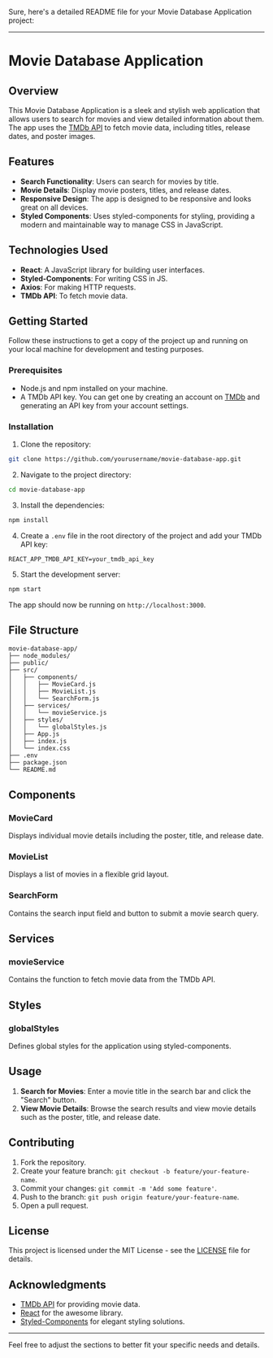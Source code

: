 Sure, here's a detailed README file for your Movie Database Application project:

---

# Movie Database Application

## Overview

This Movie Database Application is a sleek and stylish web application that allows users to search for movies and view detailed information about them. The app uses the [TMDb API](https://www.themoviedb.org/documentation/api) to fetch movie data, including titles, release dates, and poster images.

## Features

- **Search Functionality**: Users can search for movies by title.
- **Movie Details**: Display movie posters, titles, and release dates.
- **Responsive Design**: The app is designed to be responsive and looks great on all devices.
- **Styled Components**: Uses styled-components for styling, providing a modern and maintainable way to manage CSS in JavaScript.

## Technologies Used

- **React**: A JavaScript library for building user interfaces.
- **Styled-Components**: For writing CSS in JS.
- **Axios**: For making HTTP requests.
- **TMDb API**: To fetch movie data.

## Getting Started

Follow these instructions to get a copy of the project up and running on your local machine for development and testing purposes.

### Prerequisites

- Node.js and npm installed on your machine.
- A TMDb API key. You can get one by creating an account on [TMDb](https://www.themoviedb.org/) and generating an API key from your account settings.

### Installation

1. Clone the repository:

```bash
git clone https://github.com/yourusername/movie-database-app.git
```

2. Navigate to the project directory:

```bash
cd movie-database-app
```

3. Install the dependencies:

```bash
npm install
```

4. Create a `.env` file in the root directory of the project and add your TMDb API key:

```
REACT_APP_TMDB_API_KEY=your_tmdb_api_key
```

5. Start the development server:

```bash
npm start
```

The app should now be running on `http://localhost:3000`.

## File Structure

```
movie-database-app/
├── node_modules/
├── public/
├── src/
│   ├── components/
│   │   ├── MovieCard.js
│   │   ├── MovieList.js
│   │   └── SearchForm.js
│   ├── services/
│   │   └── movieService.js
│   ├── styles/
│   │   └── globalStyles.js
│   ├── App.js
│   ├── index.js
│   └── index.css
├── .env
├── package.json
└── README.md
```

## Components

### MovieCard

Displays individual movie details including the poster, title, and release date.

### MovieList

Displays a list of movies in a flexible grid layout.

### SearchForm

Contains the search input field and button to submit a movie search query.

## Services

### movieService

Contains the function to fetch movie data from the TMDb API.

## Styles

### globalStyles

Defines global styles for the application using styled-components.

## Usage

1. **Search for Movies**: Enter a movie title in the search bar and click the "Search" button.
2. **View Movie Details**: Browse the search results and view movie details such as the poster, title, and release date.

## Contributing

1. Fork the repository.
2. Create your feature branch: `git checkout -b feature/your-feature-name`.
3. Commit your changes: `git commit -m 'Add some feature'`.
4. Push to the branch: `git push origin feature/your-feature-name`.
5. Open a pull request.

## License

This project is licensed under the MIT License - see the [LICENSE](LICENSE) file for details.

## Acknowledgments

- [TMDb API](https://www.themoviedb.org/documentation/api) for providing movie data.
- [React](https://reactjs.org/) for the awesome library.
- [Styled-Components](https://styled-components.com/) for elegant styling solutions.

---

Feel free to adjust the sections to better fit your specific needs and details.
